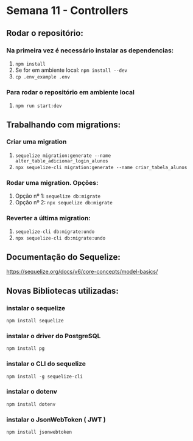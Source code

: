 # Semana 11 - Controllers

## Rodar o repositório:

### Na primeira vez é necessário instalar as dependencias:
1. `npm install`
2. Se for em ambiente local: `npm install --dev`
3. `cp .env_example .env`

### Para rodar o repositório em ambiente local
1. `npm run start:dev`

## Trabalhando com migrations:

### Criar uma migration
1. `sequelize migration:generate --name alter_table_adicionar_login_alunos`
2. `npx sequelize-cli migration:generate --name criar_tabela_alunos`
### Rodar uma migration. Opções:
1. Opção nº 1: `sequelize db:migrate`
2. Opção nº 2: `npx sequelize db:migrate`

### Reverter a última migration:
1. `sequelize-cli db:migrate:undo`
2. `npx sequelize-cli db:migrate:undo`

## Documentação do Sequelize:
https://sequelize.org/docs/v6/core-concepts/model-basics/

## Novas Bibliotecas utilizadas:

### instalar o sequelize
`npm install sequelize` 
### instalar o driver do PostgreSQL
`npm install pg` 
### instalar o CLI do sequelize
`npm install -g sequelize-cli` 
### instalar o dotenv
`npm install dotenv`
### instalar o JsonWebToken ( JWT )
`npm install jsonwebtoken`